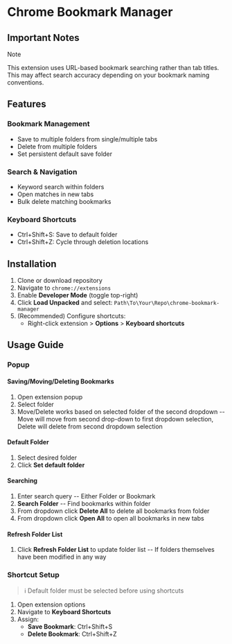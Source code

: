 # Chrome Bookmark Manager

## Important Notes
> [!NOTE]
> This extension uses URL-based bookmark searching rather than tab titles. This may affect search accuracy depending on your bookmark naming conventions.

## Features

### Bookmark Management
- Save to multiple folders from single/multiple tabs
- Delete from multiple folders
- Set persistent default save folder

### Search & Navigation
- Keyword search within folders
- Open matches in new tabs
- Bulk delete matching bookmarks

### Keyboard Shortcuts
- Ctrl+Shift+S: Save to default folder
- Ctrl+Shift+Z: Cycle through deletion locations

## Installation
1. Clone or download repository
2. Navigate to `chrome://extensions`
3. Enable **Developer Mode** (toggle top-right)
4. Click **Load Unpacked** and select: `Path\To\Your\Repo\chrome-bookmark-manager`
5. (Recommended) Configure shortcuts:
   - Right-click extension > **Options** > **Keyboard shortcuts**

## Usage Guide

### Popup
#### Saving/Moving/Deleting Bookmarks
1. Open extension popup
2. Select folder
3. Move/Delete works based on selected folder of the second dropdown -- Move will move from second drop-down to first dropdown selection, Delete will delete from second dropdown selection

#### Default Folder
1. Select desired folder
2. Click **Set default folder**

#### Searching
1. Enter search query -- Either Folder or Bookmark
2. **Search Folder** -- Find bookmarks within folder
3. From dropdown click **Delete All** to delete all bookmarks from folder
4. From dropdown click **Open All** to open all bookmarks in new tabs


#### Refresh Folder List
1. Click **Refresh Folder List** to update folder list -- If folders themselves have been modified in any way

### Shortcut Setup
> ℹ️ Default folder must be selected before using shortcuts

1. Open extension options
2. Navigate to **Keyboard Shortcuts**
3. Assign:
   - **Save Bookmark**: Ctrl+Shift+S
   - **Delete Bookmark**: Ctrl+Shift+Z

